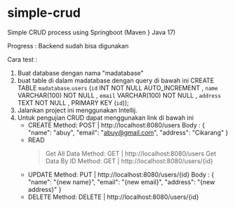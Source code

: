 # simple-crud
Simple CRUD process using Springboot (Maven } Java 17) 

Progress : Backend sudah bisa digunakan

Cara test :
1. Buat database dengan nama "madatabase"
2. buat table di dalam madatabase dengan query di bawah ini
  CREATE TABLE `madatabase`.`users` (`id` INT NOT NULL AUTO_INCREMENT , `name` VARCHAR(100) NOT NULL , `email` VARCHAR(100) NOT NULL , `address` TEXT NOT NULL , PRIMARY KEY (`id`)); 
3. Jalankan project ini menggunakan Intellij.
4. Untuk pengujian CRUD dapat menggunakan link di bawah ini
   - CREATE
       Method: POST | http://localhost:8080/users
       Body : {
              "name": "abuy",
              "email": "abuy@gmail.com",
              "address": "Cikarang"
              }
   - READ
     > Get All Data
       Method: GET | http://localhost:8080/users
     > Get Data By ID
       Method: GET | http://localhost:8080/users/{id}
   - UPDATE
       Method: PUT | http://localhost:8080/users/{id}
       Body : {
              "name": "{new name}",
              "email": "{new email}",
              "address": "{new address}"
              }
   - DELETE
       Method: DELETE | http://localhost:8080/users/{id}
